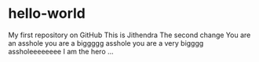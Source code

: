 # hello-world
My first repository on GitHub
This is Jithendra
The second change
You are an asshole
you are a biggggg asshole
you are a very bigggg assholeeeeeeee
I am the hero ... 


